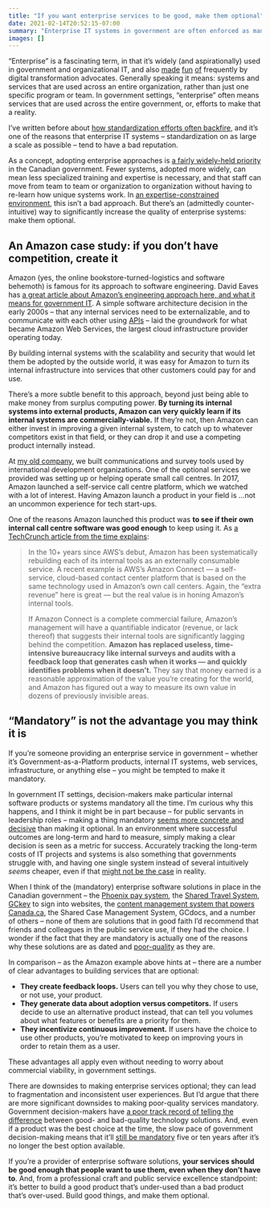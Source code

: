```yaml
---
title: "If you want enterprise services to be good, make them optional"
date: 2021-02-14T20:52:15-07:00
summary: "Enterprise IT systems in government are often enforced as mandatory solutions that other teams and departments are required to use. In comparison, leading tech companies turn their internal systems into external products, to see if they are commercially viable. Making enterprise services optional creates feedback loops, generates adoption-rate data, and incentivizes continuous improvement."
images: []
---
```


“Enterprise” is a fascinating term, in that it’s widely (and aspirationally) used in government and organizational IT, and also [made](https://twitter.com/waldojaquith/status/709890615765549056) [fun](https://twitter.com/allenholub/status/1349842056852738049) [of](https://twitter.com/kelseyhightower/status/1359176847481708545) frequently by digital transformation advocates. Generally speaking it means: systems and services that are used across an entire organization, rather than just one specific program or team. In government settings, “enterprise” often means services that are used across the entire government, or, efforts to make that a reality.

I’ve written before about [how standardization efforts often backfire](/2020/02/04/perils-of-standardization/), and it’s one of the reasons that enterprise IT systems – standardization on as large a scale as possible – tend to have a bad reputation. 

As a concept, adopting enterprise approaches is [a fairly widely-held priority](https://www.canada.ca/en/shared-services/ssc-3-enterprise-approach.html) in the Canadian government. Fewer systems, adopted more widely, can mean less specialized training and expertise is necessary, and that staff can move from team to team or organization to organization without having to re-learn how unique systems work. In [an expertise-constrained environment](/2020/05/26/why-are-there-so-few-senior-developers-in-government/), this isn’t a bad approach. But there’s an (admittedly counter-intuitive) way to significantly increase the quality of enterprise systems: make them optional.

## An Amazon case study: if you don’t have competition, create it

Amazon (yes, the online bookstore-turned-logistics and software behemoth) is famous for its approach to software engineering. David Eaves has [a great article about Amazon’s engineering approach here, and what it means for government IT](https://fcw.com/blogs/lectern/2017/05/no-more-systems-integrators.aspx). A simple software architecture decision in the early 2000s – that any internal services need to be externalizable, and to communicate with each other using [APIs](http://101.apievangelist.com/) – laid the groundwork for what became Amazon Web Services, the largest cloud infrastructure provider operating today.

By building internal systems with the scalability and security that would let them be adopted by the outside world, it was easy for Amazon to turn its internal infrastructure into services that other customers could pay for and use.

There’s a more subtle benefit to this approach, beyond just being able to make money from surplus computing power. **By turning its internal systems into external products, Amazon can very quickly learn if its internal systems are commercially-viable.** If they’re not, then Amazon can either invest in improving a given internal system, to catch up to whatever competitors exist in that field, or they can drop it and use a competing product internally instead. 

At [my old company](https://viamo.io/), we built communications and survey tools used by international development organizations. One of the optional services we provided was setting up or helping operate small call centres. In 2017, Amazon launched a self-service call centre platform, which we watched with a lot of interest. Having Amazon launch a product in your field is …not an uncommon experience for tech start-ups. 

One of the reasons Amazon launched this product was **to see if their own internal call centre software was good enough** to keep using it. As [a TechCrunch article from the time explains](https://techcrunch.com/2017/05/14/why-amazon-is-eating-the-world/?guccounter=1):

> In the 10+ years since AWS’s debut, Amazon has been systematically rebuilding each of its internal tools as an externally consumable service. A recent example is AWS’s Amazon Connect — a self-service, cloud-based contact center platform that is based on the same technology used in Amazon’s own call centers. Again, the “extra revenue” here is great — but the real value is in honing Amazon’s internal tools.
> 
> If Amazon Connect is a complete commercial failure, Amazon’s management will have a quantifiable indicator (revenue, or lack thereof) that suggests their internal tools are significantly lagging behind the competition. **Amazon has replaced useless, time-intensive bureaucracy like internal surveys and audits with a feedback loop that generates cash when it works — and quickly identifies problems when it doesn’t.** They say that money earned is a reasonable approximation of the value you’re creating for the world, and Amazon has figured out a way to measure its own value in dozens of previously invisible areas.

## “Mandatory” is not the advantage you may think it is

If you’re someone providing an enterprise service in government – whether it’s Government-as-a-Platform products, internal IT systems, web services, infrastructure, or anything else – you might be tempted to make it mandatory.

In government IT settings, decision-makers make particular internal software products or systems mandatory all the time. I’m curious why this happens, and I think it might be in part because – for public servants in leadership roles – making a thing mandatory [seems more concrete and decisive](/2020/02/04/perils-of-standardization/#a-placeholder-for-more-informed-technical-discussions) than making it optional. In an environment where successful outcomes are long-term and hard to measure, simply making a clear decision is seen as a metric for success. Accurately tracking the long-term costs of IT projects and systems is also something that governments struggle with, and having one single system instead of several intuitively _seems_ cheaper, even if that [might not be the case](/2020/02/04/perils-of-standardization/#one-size-all-fits-nothing-well) in reality. 

When I think of the (mandatory) enterprise software solutions in place in the Canadian government – the [Phoenix pay system](https://www.cbc.ca/news/canada/ottawa/phoenix-pay-system-cost-could-total-2-6b-before-cheaper-replacement-ready-1.5138036), the [Shared Travel System](https://internal-red-tape-reduction-report.github.io/annex-2/#snapshot-the-trouble-with-travel), [GCkey](https://www.cbc.ca/news/politics/cra-gckey-cyberattack-1.5689106) to sign into websites, the [content management system that powers Canada.ca](https://www.cbc.ca/news/politics/canadaca-federal-website-delays-1.3893254), the Shared Case Management System, GCdocs, and a number of others – none of them are solutions that in good faith I’d recommend that friends and colleagues in the public service use, if they had the choice. I wonder if the fact that they are mandatory is actually one of the reasons why these solutions are as dated and [poor-quality](https://twitter.com/alexstamos/status/1338531560761409547) as they are.

In comparison – as the Amazon example above hints at – there are a number of clear advantages to building services that are optional:

*   **They create feedback loops.** Users can tell you why they chose to use, or not use, your product.
*   **They generate data about adoption versus competitors.** If users decide to use an alternative product instead, that can tell you volumes about what features or benefits are a priority for them.
*   **They incentivize continuous improvement.** If users have the choice to use other products, you’re motivated to keep on improving yours in order to retain them as a user.

These advantages all apply even without needing to worry about commercial viability, in government settings.

There are downsides to making enterprise services optional; they can lead to fragmentation and inconsistent user experiences. But I’d argue that there are more significant downsides to making poor-quality services mandatory. Government decision-makers have [a poor track record of telling the difference](/2020/05/20/the-cycle-of-bad-government-software/) between good- and bad-quality technology solutions. And, even if a product was the best choice at the time, the slow pace of government decision-making means that it’ll [still be mandatory](/2020/02/04/perils-of-standardization/#a-barrier-to-continual-change) five or ten years after it’s no longer the best option available.

If you’re a provider of enterprise software solutions, **your services should be good enough that people want to use them, even when they don’t have to**. And, from a professional craft and public service excellence standpoint: it’s better to build a good product that’s under-used than a bad product that’s over-used. Build good things, and make them optional. 
